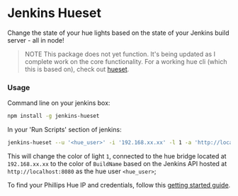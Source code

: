 # Jenkins Hueset

Change the state of your hue lights based on the state of your Jenkins build server - all in node!

> NOTE This package does not yet function. It's being updated as I complete work on the core functionality. For a working hue cli (which this is based on), check out [hueset](https://www.npmjs.com/package/hueset).

### Usage

Command line on your jenkins box:

```bash
npm install -g jenkins-hueset
```

In your 'Run Scripts' section of jenkins:

```bash
jenkins-hueset --u '<hue_user>' -i '192.168.xx.xx' -l 1 -a 'http://localhost:8080' -j 'BuildName'
```

This will change the color of light `1`, connected to the hue bridge located at `192.168.xx.xx` to the color of `BuildName` based on the Jenkins API hosted at `http://localhost:8080` as the hue user `<hue_user>`;

To find your Phillips Hue IP and credentials, follow this [getting started guide](http://www.developers.meethue.com/documentation/getting-started).
